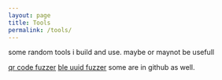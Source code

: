 ```yaml
---
layout: page
title: Tools
permalink: /tools/
---
```


some random tools i build and use. maybe or maynot be usefull 

<a href="https://rootkit.zip/tools/qrfuzz/index.html">qr code fuzzer</a>
<a href="https://rootkit.zip/tools/blefuzz/index.html">ble uuid fuzzer</a>
 some are in github as well. 



